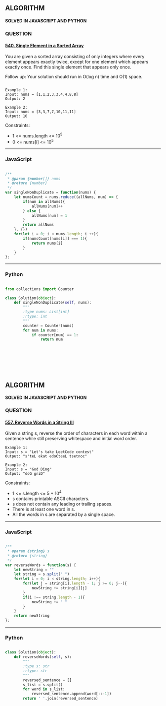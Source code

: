 ## ALGORITHM

#### SOLVED IN JAVASCRIPT AND PYTHON
### QUESTION

#### [540. Single Element in a Sorted Array](https://leetcode.com/problems/single-element-in-a-sorted-array/)

You are given a sorted array consisting of only integers where every element appears exactly twice, except for one element which appears exactly once. Find this single element that appears only once.

Follow up: Your solution should run in O(log n) time and O(1) space.


```

Example 1:
Input: nums = [1,1,2,3,3,4,4,8,8]
Output: 2

Example 2:
Input: nums = [3,3,7,7,10,11,11]
Output: 10

```

Constraints:

* 1 <= nums.length <= 10<sup>5</sup>
* 0 <= nums[i] <= 10<sup>5</sup>

-----

### JavaScript

```js

/**
 * @param {number[]} nums
 * @return {number}
 */
var singleNonDuplicate = function(nums) {
    let numsCount = nums.reduce((allNums, num) => {
        if(num in allNums){
            allNums[num]++
        } else {
            allNums[num] = 1
        }
        return allNums
    }, {})
    for(let i = 0; i < nums.length; i ++){
        if(numsCount[nums[i]] === 1){
            return nums[i]
        }
    }
};

```

-----

### Python

```py

from collections import Counter

class Solution(object):
    def singleNonDuplicate(self, nums):
        """
        :type nums: List[int]
        :rtype: int
        """
        counter = Counter(nums)
        for num in nums:
            if counter[num] == 1:
                return num
        
```
<br></br>
<br></br>

## ALGORITHM

#### SOLVED IN JAVASCRIPT AND PYTHON
### QUESTION

#### [557. Reverse Words in a String III](https://leetcode.com/problems/reverse-words-in-a-string-iii/)

Given a string s, reverse the order of characters in each word within a sentence while still preserving whitespace and initial word order.

```
Example 1:
Input: s = "Let's take LeetCode contest"
Output: "s'teL ekat edoCteeL tsetnoc"

Example 2:
Input: s = "God Ding"
Output: "doG gniD"
```

Constraints:

* 1 <= s.length <= 5 * 10<sup>4</sup>
* s contains printable ASCII characters.
* s does not contain any leading or trailing spaces.
* There is at least one word in s.
* All the words in s are separated by a single space.

-----

### JavaScript

```js

/**
 * @param {string} s
 * @return {string}
 */
var reverseWords = function(s) {
    let newString = ""
    let string = s.split(" ")
    for(let i = 0; i < string.length; i++){
        for(let j = string[i].length - 1; j >= 0; j--){
            newString += string[i][j]
        }
        if(i !== string.length - 1){
            newString += " "
        }
    }
    return newString
};

```

-----

### Python

```py

class Solution(object):
    def reverseWords(self, s):
        """
        :type s: str
        :rtype: str
        """
        reversed_sentence = []
        s_list = s.split()
        for word in s_list:
            reversed_sentence.append(word[::-1])
        return ' '.join(reversed_sentence)
        
```

